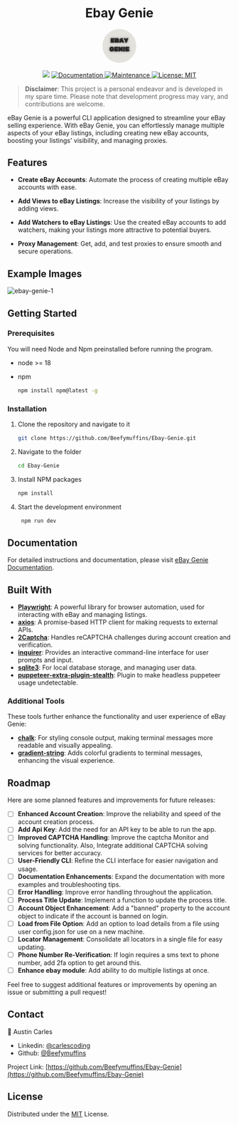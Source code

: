 <h1 align="center">Ebay Genie</h1>
<p align="center">
    <img src="./img/logo.png" alt="Logo" style="width: 15%; height: auto; border-radius: 50%;" />
</p>

<p align="center">
  <img src="https://img.shields.io/badge/version-1.0.0-blue.svg?cacheSeconds=2592000" />
  <a href="https://github.com/Beefymuffins/Ebay-Genie#readme" target="_blank">
    <img alt="Documentation" src="https://img.shields.io/badge/documentation-yes-brightgreen.svg" />
  </a>
  <a href="https://github.com/Beefymuffins/Ebay-Genie/graphs/commit-activity" target="_blank">
    <img alt="Maintenance" src="https://img.shields.io/badge/maintained-yes-green.svg" />
  </a>
  <a href="https://github.com/Beefymuffins/Ebay-Genie/blob/master/LICENSE" target="_blank">
    <img alt="License: MIT" src="https://img.shields.io/badge/License-MIT-yellow.svg" />
  </a>
</p>

> **Disclaimer**: This project is a personal endeavor and is developed in my spare time. Please note that development progress may vary, and contributions are welcome.

<p align="left">
eBay Genie is a powerful CLI application designed to streamline your eBay selling experience. With eBay Genie, you can effortlessly manage multiple aspects of your eBay listings, including creating new eBay accounts, boosting your listings' visibility, and managing proxies.
</p>

<!-- Features -->

## Features

- **Create eBay Accounts**: Automate the process of creating multiple eBay accounts with ease.

- **Add Views to eBay Listings**: Increase the visibility of your listings by adding views.

- **Add Watchers to eBay Listings**: Use the created eBay accounts to add watchers, making your listings more attractive to potential buyers.

- **Proxy Management**: Get, add, and test proxies to ensure smooth and secure operations.

<!-- Images -->

## Example Images

![ebay-genie-1](https://github.com/user-attachments/assets/3c56eace-b067-4c0e-84ef-b422dd0f3411)

<!-- GETTING STARTED -->

## Getting Started

### Prerequisites

You will need Node and Npm preinstalled before running the program.

- node >= 18
- npm

  ```sh
  npm install npm@latest -g
  ```

### Installation

1. Clone the repository and navigate to it

   ```sh
   git clone https://github.com/Beefymuffins/Ebay-Genie.git
   ```

2. Navigate to the folder
   ```sh
   cd Ebay-Genie
   ```
3. Install NPM packages

   ```sh
   npm install
   ```

4. Start the development environment

   ```sh
    npm run dev
   ```

<!-- Documentation -->

## Documentation

For detailed instructions and documentation, please visit [eBay Genie Documentation](https://beefy.gitbook.io/ebay-genie/).

<!-- API Examples -->

<!-- Tech Stack -->

## Built With

- **[Playwright](https://www.npmjs.com/package/playwright)**: A powerful library for browser automation, used for interacting with eBay and managing listings.
- **[axios](https://www.npmjs.com/package/axios)**: A promise-based HTTP client for making requests to external APIs.
- **[2Captcha](https://www.npmjs.com/package/@extra/recaptcha)**: Handles reCAPTCHA challenges during account creation and verification.
- **[inquirer](https://www.npmjs.com/package/inquirer)**: Provides an interactive command-line interface for user prompts and input.
- **[sqlite3](https://www.npmjs.com/package/sqlite3)**: For local database storage, and managing user data.
- **[puppeteer-extra-plugin-stealth](https://www.npmjs.com/package/puppeteer-extra-plugin-stealth)**: Plugin to make headless puppeteer usage undetectable.

### Additional Tools

These tools further enhance the functionality and user experience of eBay Genie:

- **[chalk](https://www.npmjs.com/package/chalk)**: For styling console output, making terminal messages more readable and visually appealing.
- **[gradient-string](https://www.npmjs.com/package/gradient-string)**: Adds colorful gradients to terminal messages, enhancing the visual experience.

<!-- Roadmap -->

## Roadmap

Here are some planned features and improvements for future releases:

- [ ] **Enhanced Account Creation**: Improve the reliability and speed of the account creation process.
- [ ] **Add Api Key**: Add the need for an API key to be able to run the app.
- [ ] **Improved CAPTCHA Handling**: Improve the captcha Monitor and solving functionality. Also, Integrate additional CAPTCHA solving services for better accuracy.
- [ ] **User-Friendly CLI**: Refine the CLI interface for easier navigation and usage.
- [ ] **Documentation Enhancements**: Expand the documentation with more examples and troubleshooting tips.
- [ ] **Error Handling**: Improve error handling throughout the application.
- [ ] **Process Title Update**: Implement a function to update the process title.
- [ ] **Account Object Enhancement**: Add a "banned" property to the account object to indicate if the account is banned on login.
- [ ] **Load from File Option**: Add an option to load details from a file using user config.json for use on a new machine.
- [ ] **Locator Management**: Consolidate all locators in a single file for easy updating.
- [ ] **Phone Number Re-Verification**: If login requires a sms text to phone number, add 2fa option to get around this.
- [ ] **Enhance ebay module**: Add ability to do multiple listings at once.

Feel free to suggest additional features or improvements by opening an issue or submitting a pull request!

<!-- CONTACT -->

## Contact

👤 Austin Carles

- Linkedin: [@carlescoding](https://www.linkedin.com/in/carlescoding/)
- Github: [@Beefymuffins](https://github.com/Beefymuffins)

Project Link: [https://github.com/Beefymuffins/Ebay-Genie](https://github.com/Beefymuffins/Ebay-Genie)

<!-- Acknowledgments  -->

<!-- Credits -->

<!-- LICENSE -->

## License

Distributed under the [MIT](https://github.com/Beefymuffins/Ebay-Genie/blob/main/LICENSE) License.
